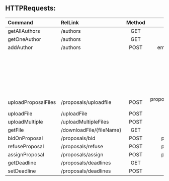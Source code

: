 ## HTTPRequests:
|Command        |RelLink                      |Method |Params                 |Body           |Description  |
|:---           |:---                         |:---:  |:---:                  |:---:          |:---:        |
|getAllAuthors  |/authors                     |GET    ||                      |               |             |
|getOneAuthor   |/authors                    |GET    |id or email|                    |               |             |
|addAuthor      |/authors                     |POST   |email,password,company |               |             |
| | | | | | |
| | | | | | Similarly with reviewers & proposals except filenames|
| | | | | | |
|uploadProposalFiles|/proposals/uploadfile    |POST   |proposalID,whichfile("abstract" or "paper"),file | | |
|uploadFile     |/uploadFile                  |POST   |file                   |               |             |
|uploadMultiple |/uploadMultipleFiles         |POST   |files                  |               |             |
|getFile        |/downloadFile/{fileName}     |GET    |                       |               |             |
|bidOnProposal  |/proposals/bid |POST |proposalID,reviewerID | | |
|refuseProposal  |/proposals/refuse |POST |proposalID,reviewerID | | |
|assignProposal  |/proposals/assign |POST |proposalID,reviewerID | | |
|getDeadline  |/proposals/deadlines |GET   |deadlineName | | |
|setDeadline  |/proposals/deadlines |POST |deadlineName,date | | |